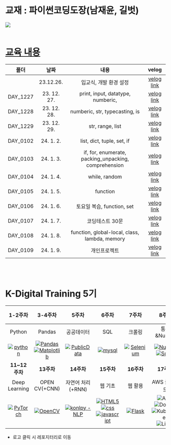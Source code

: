 
# 교재 : 파이썬코딩도장(남재윤, 길벗)

<img src="https://camo.githubusercontent.com/0719f71e63bb098432d0ba0aabbca38f7710baf47725d23b7b7af13701155882/68747470733a2f2f67696d672e67696c6275742e636f2e6b722f626f6f6b2f424e3030333633342f726e5f766965775f424e3030333633342e6a7067"/> 

<br>
<br>

# [교육 내용](https://velog.io/@bbalgang/series/기록)

 | **폴더** | **날짜** | **내용** | **velog**|
 |:-----:|:-----:|:-----:|:------:|
 ||23.12.26. | 입교식, 개발 환경 설정 | [velog link](https://velog.io/@bbalgang/1226-입교식) |
 |DAY_1227| 23. 12. 27. | print, input, datatype, numberic, |[velog link](https://velog.io/@bbalgang/1227-PYTHON-2일차) |
 |DAY_1228| 23. 12. 28. | numberic, str, typecasting, is |[velog link](https://velog.io/@bbalgang/1228-Python-3일차)|
 |DAY_1229| 23. 12. 29. | str, range, list | [velog link](https://velog.io/@bbalgang/1229-Python-4일차-yh70ya2o)|
 |DAY_0102| 24. 1. 2. | list, dict, tuple, set, if | [velog link](https://velog.io/@bbalgang/08fxk7fd)|
 |DAY_0103 | 24. 1. 3. | if, for, enumerate, packing_unpacking, comprehension |[velog link](https://velog.io/@bbalgang/0104-Python-6일차)|
 |DAY_0104 | 24. 1. 4. | while, random |[velog link]( https://velog.io/@bbalgang/14-Python-7일차 )|
 |DAY_0105 | 24. 1. 5. | function |[velog link]( https://velog.io/@bbalgang/15-Python-8일차 )|
 |DAY_0106 | 24. 1. 6. | 토요일 복습, function, set |[velog link]( https://velog.io/@bbalgang/16-토요일-공부 )|
 |DAY_0107 | 24. 1. 7. | 코딩테스트 30문 |[velog link]( https://velog.io/@bbalgang/17-일요일-공부 )|
 |DAY_0108 | 24. 1. 8. | function, global-local, class, lambda, memory |[velog link]( https://velog.io/@bbalgang/18-파이썬-9일차 )|
 |DAY_0109 | 24. 1. 9. | 개인프로젝트 |[velog link]( https://velog.io/@bbalgang/19-파이썬-10일차 )|


<br>
<br>

# K-Digital Training 5기


|     1-2주차       |     3-4주차       |        5주차        |     6주차       |     7주차       |         8주차           |             9-10주차                |
|:----------------:|:----------------:|:-------------------:|:----------------:|:----------------:|:------------------------:|:-----------------------------------:|
| Python         | Pandas         | 공공데이터        | SQL            | 크롤링         | 통계&Numpy         | Machine Learning              |
| [![python](https://img.shields.io/badge/Python-3776AB?style=for-the-badge&logo=python&logoColor=white)](https://github.com/juugii-ho/Python) | [![Pandas](https://img.shields.io/badge/pandas-%23150458.svg?style=for-the-badge&logo=pandas&logoColor=white)](https://github.com/juugii-ho/EXAM_PANDAS_MATPLOT) <br> [![Matplotlib](https://img.shields.io/badge/Matplotlib-%23ffffff.svg?style=for-the-badge&logo=Matplotlib&logoColor=black)](https://github.com/juugii-ho/EXAM_PANDAS_MATPLOT)| [![PublicData](https://img.shields.io/badge/PublicData-2ea44f)](https://github.com/juugii-ho/EXAM_PublicData) | [![mysql](https://img.shields.io/badge/MySQL-00000F?style=for-the-badge&logo=mysql&logoColor=white)](https://github.com/juugii-ho/SQL-Scripts) | [![Selenium](https://img.shields.io/badge/-selenium-%43B02A?style=for-the-badge&logo=selenium&logoColor=white)](https://github.com/juugii-ho/Crawling) | [![NumPy](https://img.shields.io/badge/numpy-%23013243.svg?style=for-the-badge&logo=numpy&logoColor=white)](https://github.com/juugii-ho/Numpy) <br> [![SciPy](https://img.shields.io/badge/SciPy-%230C55A5.svg?style=for-the-badge&logo=scipy&logoColor=%white)](https://github.com/juugii-ho/Numpy) | [![scikit-learn](https://img.shields.io/badge/scikit--learn-%23F7931E.svg?style=for-the-badge&logo=scikit-learn&logoColor=white)](https://github.com/juugii-ho/Machine-learning) |
|     **11~12주차**     |     **13주차**    |  **14주차**    |**15주차**|  **16주차**      | **17주차**   | **18주차~**    |
| Deep Learning          | OPEN CV(+CNN)                       | 자연어 처리(+RNN)        | 웹 기초                                    | 웹 활용               | AWS 클라우드 | 기업 프로젝트  |
| [![PyTorch](https://img.shields.io/badge/PyTorch-%23EE4C2C.svg?style=for-the-badge&logo=PyTorch&logoColor=white)](https://github.com/juugii-ho/Deep-Learning) | [![OpenCV](https://img.shields.io/badge/opencv-%23white.svg?style=for-the-badge&logo=opencv&logoColor=white)](https://github.com/juugii-ho/Deep-Learning) |   [![konlpy - NLP](https://img.shields.io/static/v1?label=konlpy&message=NLP&color=2ea44f)](https://github.com/juugii-ho/NLP)| [![HTML5](https://img.shields.io/badge/html5-%23E34F26.svg?style=for-the-badge&logo=html5&logoColor=white)](https://github.com/juugii-ho/SERVICE_ML) <br> [![css](https://img.shields.io/badge/CSS-239120?&style=for-the-badge&logo=css3&logoColor=white)](https://github.com/juugii-ho/SERVICE_ML) <br> [![javascript](https://img.shields.io/badge/JavaScript-F7DF1E?style=for-the-badge&logo=JavaScript&logoColor=white)](https://github.com/juugii-ho/SERVICE_ML)| [![Flask](https://img.shields.io/badge/flask-%23000.svg?style=for-the-badge&logo=flask&logoColor=white)](https://github.com/juugii-ho/KDT_15-16W_SERVICE_ML-Flask)  <br> | ![AWS](https://img.shields.io/badge/AWS-%23FF9900.svg?style=for-the-badge&logo=amazon-aws&logoColor=white)<br>![Docker](https://img.shields.io/badge/docker-%230db7ed.svg?style=for-the-badge&logo=docker&logoColor=white)<br>![Kubernetes](https://img.shields.io/badge/kubernetes-%23326ce5.svg?style=for-the-badge&logo=kubernetes&logoColor=white)<br>![Linux](https://img.shields.io/badge/Linux-FCC624?style=for-the-badge&logo=linux&logoColor=black)||
- 로고 클릭 시 레포지터리로 이동

